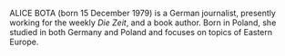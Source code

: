 ALICE BOTA (born 15 December 1979) is a German journalist, presently working for the weekly _Die Zeit_, and a book author. Born in Poland, she studied in both Germany and Poland and focuses on topics of Eastern Europe.
